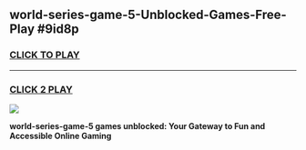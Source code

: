 
## world-series-game-5-Unblocked-Games-Free-Play #9id8p
<h3>
<a href="https://us.freeplayer.one?title=world-series-game-5&ref=9M">CLICK TO PLAY</a></h3>
<hr>

<h3>
<a href="https://us.freeplayer.one?title=world-series-game-5&ref=9M">CLICK 2 PLAY</a>
  
</h3>

<a href="https://us.freeplayer.one?title=world-series-game-5&ref=9M"><img src="https://clearcache.store/games.png"></a>


**world-series-game-5 games unblocked: Your Gateway to Fun and Accessible Online Gaming**
